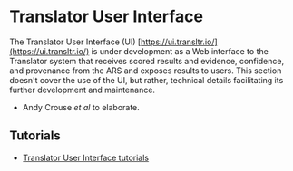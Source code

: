 # Translator User Interface

The Translator User Interface (UI) [https://ui.transltr.io/](https://ui.transltr.io/) is under development as a Web interface to the Translator system that receives scored results and evidence, confidence, and provenance from the ARS and exposes results to users. This section doesn't cover the use of the UI, but rather, technical details facilitating its further development and maintenance.
 
 * Andy Crouse _et al_ to elaborate.

## Tutorials

* [Translator User Interface tutorials](../development-guide/tutorials/index.md)
